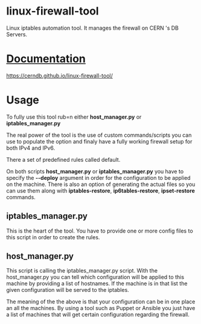 # linux-firewall-tool
Linux iptables automation tool. It manages the firewall on CERN 's DB Servers.

# [Documentation](https://cerndb.github.io/linux-firewall-tool/)
https://cerndb.github.io/linux-firewall-tool/

# Usage

To fully use this tool rub=n either **host_manager.py** or **iptables_manager.py**

The real power of the tool is the use of custom commands/scripts you can use to 
populate the option and finaly have a fully working firewall setup for both
IPv4 and IPv6. 

There a set of predefined rules called default. 

On both scripts **host_manager.py** or **iptables_manager.py** you have to specify the 
**--deploy** argument in order for the configuration to be applied on the machine.
There is also an option of generating the actual files so you can use them along with
**iptables-restore**, **ip6tables-restore**, **ipset-restore** commands.

## iptables_manager.py
This is the heart of the tool. You have to provide one or more config files to this script
in order to create the rules.

## host_manager.py
This script is calling the iptables_manager.py script. With the host_manager.py you can tell
which configuration will be applied to this machine by providing a list of hostnames. If the 
machine is in that list the given configuration will be served to the iptables.

The meaning of the the above is that your configuration can be in one place an all the machines.
By using a tool such as Puppet or Ansible you just have a list of machines that will get certain 
configuration regarding the firewall. 